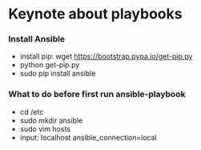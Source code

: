 Keynote about playbooks
=======================

### Install Ansible
* install pip: wget https://bootstrap.pypa.io/get-pip.py
* python get-pip.py
* sudo pip install ansible

### What to do before first run ansible-playbook
* cd /etc
* sudo mkdir ansible
* sudo vim hosts
* input: localhost ansible_connection=local
